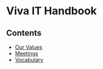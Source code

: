 # Viva IT Handbook

## Contents
* [Our Values](values.md)
* [Meetings](meetings.md)
* [Vocabulary](vocabulary.md)

